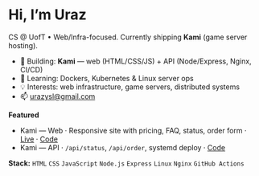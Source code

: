 # Hi, I’m Uraz

CS @ UofT • Web/Infra-focused. Currently shipping **Kami** (game server hosting).

- 🔭 Building: **Kami** — web (HTML/CSS/JS) + API (Node/Express, Nginx, CI/CD)
- 🌱 Learning: Dockers, Kubernetes & Linux server ops
- 💡 Interests: web infrastructure, game servers, distributed systems
- 📫 urazysl@gmail.com

**Featured**
- Kami — Web · Responsive site with pricing, FAQ, status, order form · [Live](http://PLCEHOLDER) · [Code](https://github.com/UrazYsl/kami-hosting-web)
- Kami — API · `/api/status`, `/api/order`, systemd deploy · [Code](https://github.com/UrazYsl/kami-hosting-api)

**Stack:** `HTML` `CSS` `JavaScript` `Node.js` `Express` `Linux` `Nginx` `GitHub Actions`
